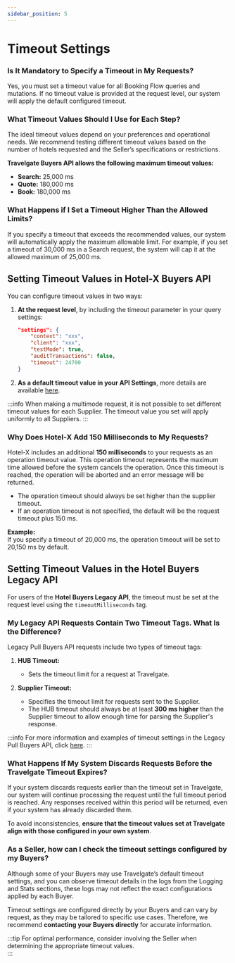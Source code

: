 ```yaml
---
sidebar_position: 5
---
```


# Timeout Settings

### Is It Mandatory to Specify a Timeout in My Requests?
Yes, you must set a timeout value for all Booking Flow queries and mutations. If no timeout value is provided at the request level, our system will apply the default configured timeout.

### What Timeout Values Should I Use for Each Step?
The ideal timeout values depend on your preferences and operational needs. We recommend testing different timeout values based on the number of hotels requested and the Seller’s specifications or restrictions.

**Travelgate Buyers API allows the following maximum timeout values:**

- **Search:** 25,000 ms
- **Quote:** 180,000 ms
- **Book:** 180,000 ms

### What Happens if I Set a Timeout Higher Than the Allowed Limits?
If you specify a timeout that exceeds the recommended values, our system will automatically apply the maximum allowable limit. For example, if you set a timeout of 30,000 ms in a Search request, the system will cap it at the allowed maximum of 25,000 ms.

## Setting Timeout Values in Hotel-X Buyers API
You can configure timeout values in two ways:

1. **At the request level**, by including the timeout parameter in your query settings:

    ```json
    "settings": {
        "context": "xxx",
        "client": "xxx",
        "testMode": true,
        "auditTransactions": false,
        "timeout": 24700
    }
    ```

2. **As a default timeout value in your API Settings**, more details are available [here](/kb/platform/app-features/connections/api-settings/).

:::info 
When making a multimode request, it is not possible to set different timeout values for each Supplier. The timeout value you set will apply uniformly to all Suppliers.
:::

### Why Does Hotel-X Add 150 Milliseconds to My Requests?
Hotel-X includes an additional **150 milliseconds** to your requests as an operation timeout value. This operation timeout represents the maximum time allowed before the system cancels the operation. Once this timeout is reached, the operation will be aborted and an error message will be returned.

- The operation timeout should always be set higher than the supplier timeout.
- If an operation timeout is not specified, the default will be the request timeout plus 150 ms.

**Example:**  
If you specify a timeout of 20,000 ms, the operation timeout will be set to 20,150 ms by default.

## Setting Timeout Values in the Hotel Buyers Legacy API
For users of the **Hotel Buyers Legacy API**, the timeout must be set at the request level using the `timeoutMilliseconds` tag.

### My Legacy API Requests Contain Two Timeout Tags. What Is the Difference?
Legacy Pull Buyers API requests include two types of timeout tags:

1. **HUB Timeout:**  
   - Sets the timeout limit for a request at Travelgate.

2. **Supplier Timeout:**  
   - Specifies the timeout limit for requests sent to the Supplier.  
   - The HUB timeout should always be at least **300 ms higher** than the Supplier timeout to allow enough time for parsing the Supplier's response.

:::info
For more information and examples of timeout settings in the Legacy Pull Buyers API, click [here](/docs/apis/for-buyers/deprecated/legacy-pull-buyers-api/booking-flow/avail).
:::

### What Happens If My System Discards Requests Before the Travelgate Timeout Expires?
If your system discards requests earlier than the timeout set in Travelgate, our system will continue processing the request until the full timeout period is reached. Any responses received within this period will be returned, even if your system has already discarded them.

To avoid inconsistencies, **ensure that the timeout values set at Travelgate align with those configured in your own system**.

### As a Seller, how can I check the timeout settings configured by my Buyers?
Although some of your Buyers may use Travelgate’s default timeout settings, and you can observe timeout details in the logs from the Logging and Stats sections, these logs may not reflect the exact configurations applied by each Buyer.

Timeout settings are configured directly by your Buyers and can vary by request, as they may be tailored to specific use cases. Therefore, we recommend **contacting your Buyers directly** for accurate information.


:::tip
For optimal performance, consider involving the Seller when determining the appropriate timeout values.  
:::
